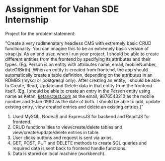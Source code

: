 
# Assignment for Vahan SDE Internship

Project for the problem statement:

"Create a very rudimenatary headless CMS with extremely basic CRUD functionality. You can imagine this to be an extremely basic version of strapi.js. As an end user, when I run your project, I should be able to create different entities from the frontend by specifying its attributes and their types. (Eg. Person is an entity with attributes name<string>, email<string>, mobileNumber<number>, dateOfBirth<Date>). When an entity is created from frontend, the app should automatically create a table definition, depending on the attributes in an RDMBS (mysql or postgresql only). After creating an entity, I should be able to Create, Read, Update and Delete data in that entity from the frontend itself. (Eg. I should be able to create an entry in the Person entity using name as Ketan, ketan@test.com as the email, 9876543210 as the mobile number and 1-Jan-1990 as the date of birth. I should be able to add, update existing entry, view created entries and delete an existing entries.)"

1. Used MySQL, NodeJS and ExpressJS for backend and ReactJS for frontend.
2. CRUD functionalities to view/create/delete tables and view/create/update/delete entries in table.
3. User clicks buttons and request is sent via axios.
4. GET, POST, PUT and DELETE methods to create SQL queries and required data is sent back to frontend handle functions.
5. Data is stored on local machine (workbench).

